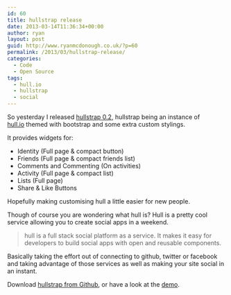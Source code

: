 ```yaml
---
id: 60
title: hullstrap release
date: 2013-03-14T11:36:34+00:00
author: ryan
layout: post
guid: http://www.ryanmcdonough.co.uk/?p=60
permalink: /2013/03/hullstrap-release/
categories:
  - Code
  - Open Source
tags:
  - hull.io
  - hullstrap
  - social
---
```

So yesterday I released [hullstrap 0.2](https://github.com/ryanmcdonough/hullstrap), hullstrap being an instance of [hull.io](http://hull.io) themed with bootstrap and some extra custom stylings.

It provides widgets for:

  * Identity (Full page & compact button)
  * Friends (Full page & compact friends list)
  * Comments and Commenting (On activities)
  * Activity (Full page & compact list)
  * Lists (Full page)
  * Share & Like Buttons

Hopefully making customising hull a little easier for new people.

Though of course you are wondering what hull is? Hull is a pretty cool service allowing you to create social apps in a weekend.

> hull is a full stack social platform as a service. It makes it easy for developers to build social apps with open and reusable components.

Basically taking the effort out of connecting to github, twitter or facebook and taking advantage of those services as well as making your site social in an instant.

Download [hullstrap from Github](https://github.com/ryanmcdonough/hullstrap), or have a look at the [demo](http://ryanmcdonough.co.uk/hullstrap/index.html).
